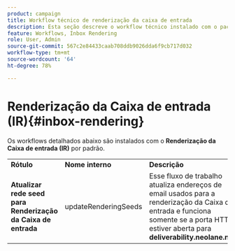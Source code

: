 ```yaml
---
product: campaign
title: Workflow técnico de renderização da caixa de entrada
description: Esta seção descreve o workflow técnico instalado com o pacote de renderização da caixa de entrada
feature: Workflows, Inbox Rendering
role: User, Admin
source-git-commit: 567c2e84433caab708ddb9026dda6f9cb717d032
workflow-type: tm+mt
source-wordcount: '64'
ht-degree: 78%

---
```



# Renderização da Caixa de entrada (IR){#inbox-rendering}



Os workflows detalhados abaixo são instalados com o **Renderização da Caixa de entrada (IR)** por padrão.

<table> 
 <tbody> 
  <tr> 
   <td> <strong>Rótulo</strong><br /> </td> 
   <td> <strong>Nome interno</strong><br /> </td> 
   <td> <strong>Descrição</strong><br /> </td> 
  </tr> 
  <tr> 
   <td> <strong>Atualizar rede seed para Renderização da Caixa de entrada</strong><br /> </td> 
   <td> <span class="uicontrol">updateRenderingSeeds</span> <br /> </td> 
   <td> Esse fluxo de trabalho atualiza endereços de email usados para a renderização da Caixa de entrada e funciona somente se a porta HTTPS estiver aberta para <strong>deliverability.neolane.net</strong>.<br /> </td> 
  </tr> 
 </tbody> 
</table>

